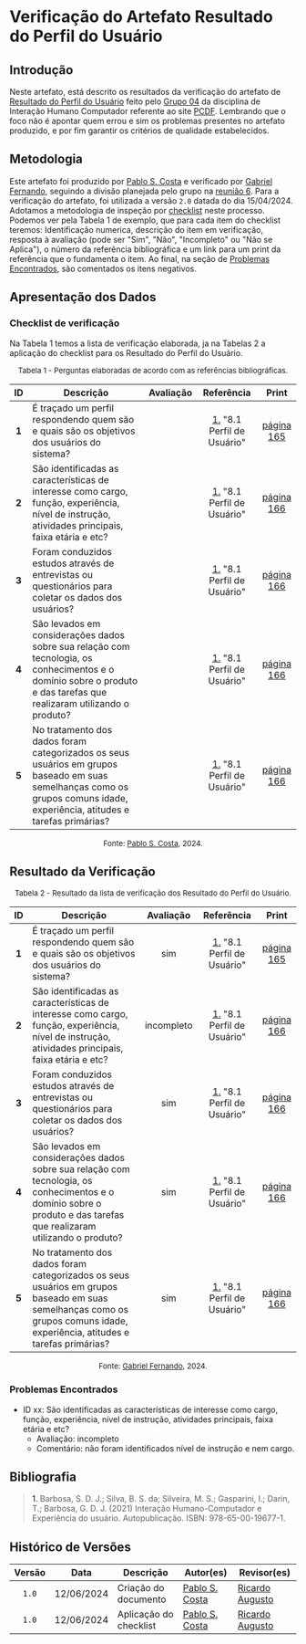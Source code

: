 # Verificação do Artefato Resultado do Perfil do Usuário

## Introdução

Neste artefato, está descrito os resultados da verificação do artefato de [Resultado do Perfil do Usuário](https://interacao-humano-computador.github.io/2024.1-PCDF/analise_requisitos1/perfil_do_usuario/resultado/) feito pelo [Grupo 04](https://interacao-humano-computador.github.io/2024.1-PCDF/) da disciplina de Interação Humano Computador referente ao site [PCDF](https://www.pcdf.df.gov.br/). Lembrando que o foco não é apontar quem errou e sim os problemas presentes no artefato produzido, e por fim garantir os critérios de qualidade estabelecidos.

## Metodologia

Este artefato foi produzido por [Pablo S. Costa][PabloGH] e verificado por [Gabriel Fernando][GabrielFGH], seguindo a divisão planejada pelo grupo na [reunião 6](https://interacao-humano-computador.github.io/2024.1-Correios/atas/ata6/). Para a verificação do artefato, foi utilizada a versão `2.0` datada do dia 15/04/2024. Adotamos a metodologia de inspeção por [checklist](#checklist-de-verificacao) neste processo. Podemos ver pela Tabela 1 de exemplo, que para cada item do checklist teremos: Identificação numerica, descrição do item em verificação, resposta à avaliação (pode ser "Sim", "Não", "Incompleto" ou "Não se Aplica"), o número da referência bibliográfica e um link para um print da referência que o fundamenta o item. Ao final, na seção de [Problemas Encontrados](#problemas-encontrados), são comentados os itens negativos.

## Apresentação dos Dados

### Checklist de verificação

Na Tabela 1 temos a lista de verificação elaborada, ja na Tabelas 2 a aplicação do checklist para os Resultado do Perfil do Usuário. 

<font size="2"><p style="text-align: center">Tabela 1 - Perguntas elaboradas de acordo com as referências bibliográficas.</p></font>

<center>

| ID | Descrição | Avaliação | Referência | Print |
|:--:| --------- | :-------: | :--------: | :---: |
| **1** | É traçado um perfil respondendo quem são e quais são os objetivos dos usuários do sistema? |  | <a href="#ref1">1.</a> "8.1 Perfil de Usuário"  | [página 165](../../../../assets/prints_verificacao/pablo/resultado_perfil/1.jpeg) |
| **2** | São identificadas as características de interesse como cargo, função, experiência, nível de instrução, atividades principais, faixa etária e etc? |  | <a href="#ref1">1.</a> "8.1 Perfil de Usuário"  | [página 166](../../../../assets/prints_verificacao/pablo/resultado_perfil/2.jpeg) |
| **3** | Foram conduzidos estudos através de entrevistas ou questionários para coletar os dados dos usuários? |  | <a href="#ref1">1.</a> "8.1 Perfil de Usuário"  | [página 166](../../../../assets/prints_verificacao/pablo/resultado_perfil/3.jpeg) |
| **4** | São levados em considerações dados sobre sua relação com tecnologia, os conhecimentos e o domínio sobre o produto e das tarefas que realizaram utilizando o produto? |  | <a href="#ref1">1.</a> "8.1 Perfil de Usuário"  | [página 166](../../../../assets/prints_verificacao/pablo/resultado_perfil/4.jpeg) |
| **5** | No tratamento dos dados foram categorizados os seus usuários em grupos baseado em suas semelhanças como os grupos comuns idade, experiência, atitudes e tarefas primárias? |  | <a href="#ref1">1.</a> "8.1 Perfil de Usuário"  | [página 166](../../../../assets/prints_verificacao/pablo/resultado_perfil/5.jpeg) |


</center>

<font size="2"><p style="text-align: center">Fonte: [Pablo S. Costa][PabloGH], 2024.</p></font>

## Resultado da Verificação

<font size="2"><p style="text-align: center">Tabela 2 - Resultado da lista de verificação dos Resultado do Perfil do Usuário.</p></font>

<center>

| ID | Descrição | Avaliação | Referência | Print |
|:--:| --------- | :-------: | :--------: | :---: |
| **1** | É traçado um perfil respondendo quem são e quais são os objetivos dos usuários do sistema? | sim | <a href="#ref1">1.</a> "8.1 Perfil de Usuário"  | [página 165](../../../../assets/prints_verificacao/pablo/resultado_perfil/1.jpeg) |
| **2** | São identificadas as características de interesse como cargo, função, experiência, nível de instrução, atividades principais, faixa etária e etc? | incompleto | <a href="#ref1">1.</a> "8.1 Perfil de Usuário"  | [página 166](../../../../assets/prints_verificacao/pablo/resultado_perfil/2.jpeg) |
| **3** | Foram conduzidos estudos através de entrevistas ou questionários para coletar os dados dos usuários? | sim | <a href="#ref1">1.</a> "8.1 Perfil de Usuário"  | [página 166](../../../../assets/prints_verificacao/pablo/resultado_perfil/3.jpeg) |
| **4** | São levados em considerações dados sobre sua relação com tecnologia, os conhecimentos e o domínio sobre o produto e das tarefas que realizaram utilizando o produto? | sim | <a href="#ref1">1.</a> "8.1 Perfil de Usuário"  | [página 166](../../../../assets/prints_verificacao/pablo/resultado_perfil/4.jpeg) |
| **5** | No tratamento dos dados foram categorizados os seus usuários em grupos baseado em suas semelhanças como os grupos comuns idade, experiência, atitudes e tarefas primárias? | sim | <a href="#ref1">1.</a> "8.1 Perfil de Usuário"  | [página 166](../../../../assets/prints_verificacao/pablo/resultado_perfil/5.jpeg) |


</center>

<font size="2"><p style="text-align: center">Fonte: [Gabriel Fernando][GabrielFGH], 2024.</p></font>

### Problemas Encontrados

- ID xx: São identificadas as características de interesse como cargo, função, experiência, nível de instrução, atividades principais, faixa etária e etc?
    - Avaliação: incompleto
    - Comentário: não foram identificados nível de instrução e nem cargo.


## Bibliografia

> <a id="ref1">1.</a> Barbosa, S. D. J.; Silva, B. S. da; Silveira, M. S.; Gasparini, I.; Darin, T.; Barbosa, G. D. J. (2021) Interação Humano-Computador e Experiência do usuário. Autopublicação. ISBN: 978-65-00-19677-1.

## Histórico de Versões

| Versão | Data | Descrição | Autor(es) | Revisor(es) |
| :----: | :--: | --------- | ----------- | ------ |
| `1.0`  | 12/06/2024 | Criação do documento |[Pablo S. Costa][PabloGH] | [Ricardo Augusto][RicardoGH] |
| `1.0`  | 12/06/2024 | Aplicação do checklist |[Pablo S. Costa][PabloGH] | [Ricardo Augusto][RicardoGH] |

[ClaudioGH]: https://github.com/claudiohsc
[EliasGH]: https://github.com/EliasOliver21
[GabrielBGH]: https://github.com/Bertolazi
[GabrielFGH]: https://github.com/MMcLovin
[PabloGH]: https://github.com/pabloheika
[RicardoGH]: https://www.github.com/avmricardo